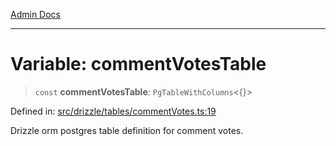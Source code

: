 [Admin Docs](/)

***

# Variable: commentVotesTable

> `const` **commentVotesTable**: `PgTableWithColumns`\<\{\}\>

Defined in: [src/drizzle/tables/commentVotes.ts:19](https://github.com/PalisadoesFoundation/talawa-api/blob/cdfbce71d27e05f54d88d4024c1f555015ff1fad/src/drizzle/tables/commentVotes.ts#L19)

Drizzle orm postgres table definition for comment votes.
